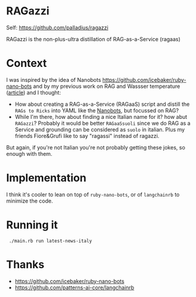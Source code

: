 # RAGazzi

Self: https://github.com/palladius/ragazzi

RAGazzi is the non-plus-ultra distillation of RAG-as-a-Service (ragaas)

# Context

I was inspired by the idea of Nanobots https://github.com/icebaker/ruby-nano-bots and by my previous work on RAG and Wassser temperature ([article](https://medium.com/p/de69215d43df)) and I thought:

* How about creating a RAG-as-a-Service (RAGaaS) script and distill the `RAGs to Ricks` into YAML like the [Nanobots](https://github.com/icebaker/ruby-nano-bots), but focussed on RAG?
* While I'm there, how about finding a nice Italian name for it? how abut `RAGazzi`? Probably it would be better `RAGaaSsuoli` since we do RAG as a Service and grounding can be considered as `suolo` in italian. Plus my friends Fiore&Grufi like to say "ragassi" instead of ragazzi.

But again, if you're not Italian you're not probably getting these jokes, so enough with them.

# Implementation

I think it's cooler to lean on top of `ruby-nano-bots`, or of `langchainrb` to minimize the code.

# Running it

```
 ./main.rb run latest-news-italy
```
# Thanks

* https://github.com/icebaker/ruby-nano-bots
* https://github.com/patterns-ai-core/langchainrb
